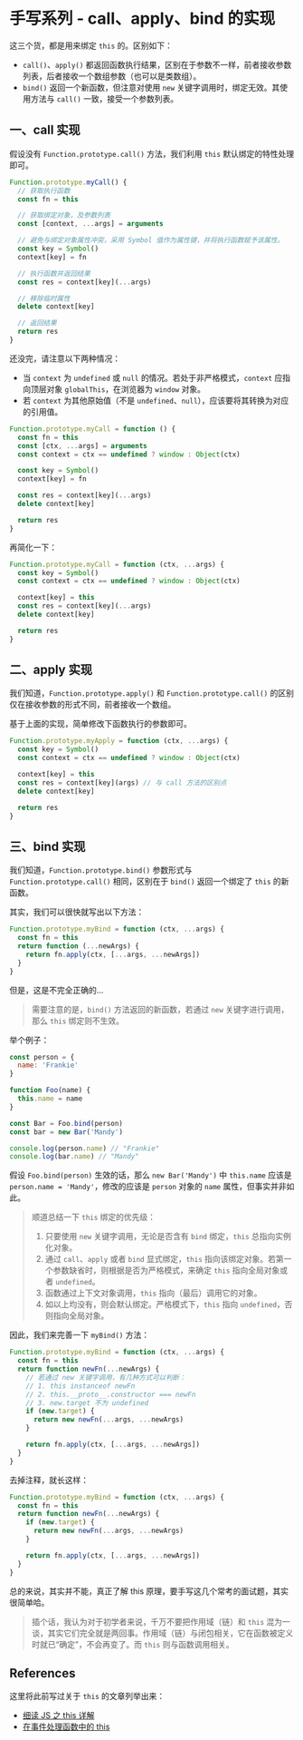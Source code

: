 # 手写系列 - call、apply、bind 的实现

这三个货，都是用来绑定 `this` 的。区别如下：

- `call()`、`apply()` 都返回函数执行结果，区别在于参数不一样，前者接收参数列表，后者接收一个数组参数（也可以是类数组）。
- `bind()` 返回一个新函数，但注意对使用 `new` 关键字调用时，绑定无效。其使用方法与 `call()` 一致，接受一个参数列表。

## 一、call 实现

假设没有 `Function.prototype.call()` 方法，我们利用 `this` 默认绑定的特性处理即可。

```js
Function.prototype.myCall() {
  // 获取执行函数
  const fn = this

  // 获取绑定对象，及参数列表
  const [context, ...args] = arguments

  // 避免与绑定对象属性冲突，采用 Symbol 值作为属性键，并将执行函数赋予该属性。
  const key = Symbol()
  context[key] = fn

  // 执行函数并返回结果
  const res = context[key](...args)

  // 移除临时属性
  delete context[key]

  // 返回结果
  return res
}
```

还没完，请注意以下两种情况：

- 当 `context` 为 `undefined` 或 `null` 的情况。若处于非严格模式，`context` 应指向顶层对象 `globalThis`，在浏览器为 `window` 对象。
- 若 `context` 为其他原始值（不是 `undefined`、`null`），应该要将其转换为对应的引用值。

```js
Function.prototype.myCall = function () {
  const fn = this
  const [ctx, ...args] = arguments
  const context = ctx == undefined ? window : Object(ctx)

  const key = Symbol()
  context[key] = fn

  const res = context[key](...args)
  delete context[key]

  return res
}
```

再简化一下：

```js
Function.prototype.myCall = function (ctx, ...args) {
  const key = Symbol()
  const context = ctx == undefined ? window : Object(ctx)

  context[key] = this
  const res = context[key](...args)
  delete context[key]

  return res
}
```

## 二、apply 实现

我们知道，`Function.prototype.apply()` 和 `Function.prototype.call()` 的区别仅在接收参数的形式不同，前者接收一个数组。

基于上面的实现，简单修改下函数执行的参数即可。

```js
Function.prototype.myApply = function (ctx, ...args) {
  const key = Symbol()
  const context = ctx == undefined ? window : Object(ctx)

  context[key] = this
  const res = context[key](args) // 与 call 方法的区别点
  delete context[key]

  return res
}
```

## 三、bind 实现

我们知道，`Function.prototype.bind()` 参数形式与 `Function.prototype.call()` 相同，区别在于 `bind()` 返回一个绑定了 `this` 的新函数。

其实，我们可以很快就写出以下方法：

```js
Function.prototype.myBind = function (ctx, ...args) {
  const fn = this
  return function (...newArgs) {
    return fn.apply(ctx, [...args, ...newArgs])
  }
}
```

但是，这是不完全正确的...

> 需要注意的是，`bind()` 方法返回的新函数，若通过 `new` 关键字进行调用，那么 `this` 绑定则不生效。

举个例子：

```js
const person = {
  name: 'Frankie'
}

function Foo(name) {
  this.name = name
}

const Bar = Foo.bind(person)
const bar = new Bar('Mandy')

console.log(person.name) // "Frankie"
console.log(bar.name) // "Mandy"
```

假设 `Foo.bind(person)` 生效的话，那么 `new Bar('Mandy')` 中 `this.name` 应该是 `person.name = 'Mandy'`，修改的应该是 `person` 对象的 `name` 属性，但事实并非如此。

> 顺道总结一下 `this` 绑定的优先级：
>
> 1. 只要使用 `new` 关键字调用，无论是否含有 `bind` 绑定，`this` 总指向实例化对象。
> 2. 通过 `call`、`apply` 或者 `bind` 显式绑定，`this` 指向该绑定对象。若第一个参数缺省时，则根据是否为严格模式，来确定 `this` 指向全局对象或者 `undefined`。
> 3. 函数通过上下文对象调用，`this` 指向（最后）调用它的对象。
> 4. 如以上均没有，则会默认绑定。严格模式下，`this` 指向 `undefined`，否则指向全局对象。

因此，我们来完善一下 `myBind()` 方法：

```js
Function.prototype.myBind = function (ctx, ...args) {
  const fn = this
  return function newFn(...newArgs) {
    // 若通过 new 关键字调用，有几种方式可以判断：
    // 1. this instanceof newFn
    // 2. this.__proto__.constructor === newFn
    // 3. new.target 不为 undefined
    if (new.target) {
      return new newFn(...args, ...newArgs)
    }

    return fn.apply(ctx, [...args, ...newArgs])
  }
}
```

去掉注释，就长这样：

```js
Function.prototype.myBind = function (ctx, ...args) {
  const fn = this
  return function newFn(...newArgs) {
    if (new.target) {
      return new newFn(...args, ...newArgs)
    }

    return fn.apply(ctx, [...args, ...newArgs])
  }
}
```

总的来说，其实并不能，真正了解 this 原理，要手写这几个常考的面试题，其实很简单哈。

> 插个话，我认为对于初学者来说，千万不要把作用域（链）和 `this` 混为一谈，其实它们完全就是两回事。作用域（链）与闭包相关，它在函数被定义时就已“确定”，不会再变了。而 `this` 则与函数调用相关。

## References

这里将此前写过关于 `this` 的文章列举出来：

- [细读 JS 之 this 详解](https://www.jianshu.com/p/7d13893530de)
- [在事件处理函数中的 this](https://www.jianshu.com/p/93e545ea4eb3)
